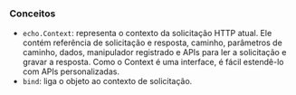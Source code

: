 ### Conceitos

* ```echo.Context```: representa o contexto da solicitação HTTP atual. 
Ele contém referência de solicitação e resposta, caminho, parâmetros de caminho, dados, manipulador 
registrado e APIs para ler a solicitação e gravar a resposta. 
Como o Context é uma interface, é fácil estendê-lo com APIs personalizadas.
* ```bind```: liga o objeto ao contexto de solicitação. 
